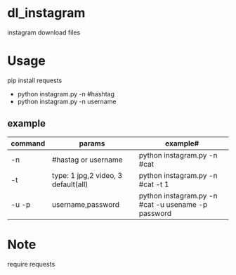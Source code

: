 # dl_instagram
instagram download files

Usage
=====
pip install requests

* python instagram.py -n #hashtag
* python instagram.py -n username


## example

| command		| params                					 | example# 										 |
|---------------|--------------------------------------------|-----------------------------------------------------|
| -n            | #hastag or username        				 | python instagram.py -n #cat		 				 |
| -t			| type: 1 jpg,2 video, 3 default(all)    | python instagram.py -n #cat -t 1					 |
| -u -p			| username,password									 | python instagram.py -n #cat -u usename -p password |



Note
============
require requests

